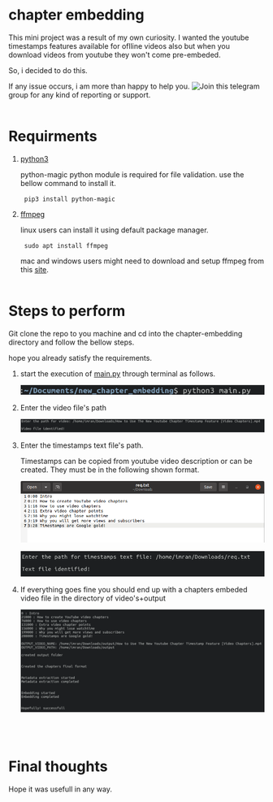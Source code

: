 # chapter embedding

This mini project was a result of my own curiosity. I wanted the youtube timestamps features available for oflline
videos also but when you download videos from youtube they won't come pre-embeded.

So, i decided to do this.

If any issue occurs, i am more than happy to help you. ![Join](https://t.me/Chapters_embedding_public_group) this telegram group for any kind of reporting or support.
<br><br>
# Requirments
1) [python3](https://www.python.org/downloads/)

    python-magic python module is required for file validation. use the bellow command to install it.

        pip3 install python-magic

2) [ffmpeg](https://ffmpeg.org/download.html)

    linux users can install it using default package manager.

        sudo apt install ffmpeg

    mac and windows users might need to download and setup ffmpeg from this [site](https://ffmpeg.org/download.html).
<br><br>
# Steps to perform

Git clone the repo to you machine and cd into the chapter-embedding directory and follow the bellow steps.

hope you already satisfy the requirements.

1. start the execution of [main.py](./main.py) through terminal as follows.

    ![python3 main.py](./images/first.png)

2. Enter the video file's path

    ![Enter videos path](./images/second.png)

3. Enter the timestamps text file's path. 
    
    Timestamps can be copied from youtube video description or can be created. They must be in the following shown format.

    ![timestamps format example](./images/demo_req_text_file.png)

    ![text file path](./images/third.png)

4. If everything goes fine you should end up with a chapters embeded video file in the directory of video's+output

    ![final output](./images/final_output.png)

<br><br>
# Final thoughts

Hope it was usefull in any way.
